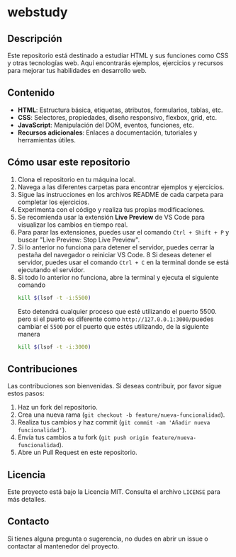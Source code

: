 # webstudy
## Descripción

Este repositorio está destinado a estudiar HTML y sus funciones como CSS y otras tecnologías web. Aquí encontrarás ejemplos, ejercicios y recursos para mejorar tus habilidades en desarrollo web.

## Contenido

- **HTML**: Estructura básica, etiquetas, atributos, formularios, tablas, etc.
- **CSS**: Selectores, propiedades, diseño responsivo, flexbox, grid, etc.
- **JavaScript**: Manipulación del DOM, eventos, funciones, etc.
- **Recursos adicionales**: Enlaces a documentación, tutoriales y herramientas útiles.

## Cómo usar este repositorio

1. Clona el repositorio en tu máquina local.
2. Navega a las diferentes carpetas para encontrar ejemplos y ejercicios.
3. Sigue las instrucciones en los archivos README de cada carpeta para completar los ejercicios.
4. Experimenta con el código y realiza tus propias modificaciones.
5. Se recomienda usar la extensión **Live Preview** de VS Code para visualizar los cambios en tiempo real.
6. Para parar las extensiones, puedes usar el comando `Ctrl + Shift + P` y buscar "Live Preview: Stop Live Preview".
7. Si lo anterior no funciona para detener el servidor, puedes cerrar la pestaña del navegador o reiniciar VS Code.
8 Si deseas detener el servidor, puedes usar el comando `Ctrl + C` en la terminal donde se está ejecutando el servidor.
9. Si todo lo anterior no funciona,  abre la terminal y ejecuta el siguiente comando 
   ```bash
   kill $(lsof -t -i:5500)
   ```
   Esto detendrá cualquier proceso que esté utilizando el puerto 5500.
   pero si el puerto es diferente como `http://127.0.0.1:3000/`puedes cambiar el `5500` por el puerto que estés utilizando, de la siguiente manera
    ```bash
    kill $(lsof -t -i:3000)
    ```

## Contribuciones

Las contribuciones son bienvenidas. Si deseas contribuir, por favor sigue estos pasos:

1. Haz un fork del repositorio.
2. Crea una nueva rama (`git checkout -b feature/nueva-funcionalidad`).
3. Realiza tus cambios y haz commit (`git commit -am 'Añadir nueva funcionalidad'`).
4. Envía tus cambios a tu fork (`git push origin feature/nueva-funcionalidad`).
5. Abre un Pull Request en este repositorio.

## Licencia

Este proyecto está bajo la Licencia MIT. Consulta el archivo `LICENSE` para más detalles.

## Contacto

Si tienes alguna pregunta o sugerencia, no dudes en abrir un issue o contactar al mantenedor del proyecto.